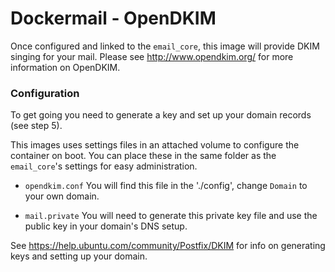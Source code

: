 Dockermail - OpenDKIM
===
Once configured and linked to the `email_core`, this image will provide DKIM singing for your mail.
Please see http://www.opendkim.org/ for more information on OpenDKIM.

### Configuration
To get going you need to generate a key and set up your domain records (see step 5).

This images uses settings files in an attached volume to configure the container on boot.
You can place these in the same folder as the `email_core`'s settings for easy administration.

  * `opendkim.conf`
  You will find this file in the './config', change `Domain` to your own domain.

  * `mail.private`
  You will need to generate this private key file and use the public key in your domain's DNS setup.

See https://help.ubuntu.com/community/Postfix/DKIM for info on generating keys and setting up your domain.
